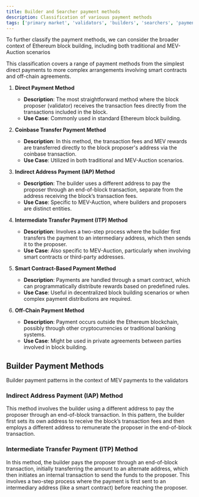 ```yaml
---
title: Builder and Searcher payment methods
description: Classification of variouus payment methods
tags: ['primary market', 'validators', 'builders', 'searchers', 'payment']
---
```


To further classify the payment methods, we can consider the broader context of Ethereum block
building, including both traditional and MEV-Auction scenarios

This classification covers a range of payment methods from the simplest direct payments to more
complex arrangements involving smart contracts and off-chain agreements.

1.  **Direct Payment Method**

    - **Description**: The most straightforward method where the block proposer (validator) receives
      the transaction fees directly from the transactions included in the block.
    - **Use Case**: Commonly used in standard Ethereum block building.

2.  **Coinbase Transfer Payment Method**

    - **Description**: In this method, the transaction fees and MEV rewards are transferred directly
      to the block proposer's address via the coinbase transaction.
    - **Use Case**: Utilized in both traditional and MEV-Auction scenarios.

3.  **Indirect Address Payment (IAP) Method**

    - **Description**: The builder uses a different address to pay the proposer through an
      end-of-block transaction, separate from the address receiving the block’s transaction fees.
    - **Use Case**: Specific to MEV-Auction, where builders and proposers are distinct entities.

4.  **Intermediate Transfer Payment (ITP) Method**

    - **Description**: Involves a two-step process where the builder first transfers the payment to
      an intermediary address, which then sends it to the proposer.
    - **Use Case**: Also specific to MEV-Auction, particularly when involving smart contracts or
      third-party addresses.

5.  **Smart Contract-Based Payment Method**

    - **Description**: Payments are handled through a smart contract, which can programmatically
      distribute rewards based on predefined rules.
    - **Use Case**: Useful in decentralized block building scenarios or when complex payment
      distributions are required.

6.  **Off-Chain Payment Method**

    - **Description**: Payment occurs outside the Ethereum blockchain, possibly through other
      cryptocurrencies or traditional banking systems.
    - **Use Case**: Might be used in private agreements between parties involved in block building.

## Builder Payment Methods

Builder payment patterns in the context of MEV payments to the validators

### Indirect Address Payment (IAP) Method

This method involves the builder using a different address to pay the proposer through an
end-of-block transaction. In this pattern, the builder first sets its own address to receive the
block’s transaction fees and then employs a different address to remunerate the proposer in the
end-of-block transaction.

### Intermediate Transfer Payment (ITP) Method

In this method, the builder pays the proposer through an end-of-block transaction, initially
transferring the amount to an alternate address, which then initiates an internal transaction to
send the funds to the proposer. This involves a two-step process where the payment is first sent to
an intermediary address (like a smart contract) before reaching the proposer.
